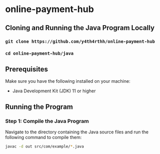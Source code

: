 # online-payment-hub

## Cloning and Running the Java Program Locally

### `git clone https://github.com/y4th4rthh/online-payment-hub`
### `cd online-payment-hub/java`

## Prerequisites

Make sure you have the following installed on your machine:
- Java Development Kit (JDK) 11 or higher

## Running the Program

### Step 1: Compile the Java Program

Navigate to the directory containing the Java source files and run the following command to compile them:

```sh
javac -d out src/com/example/*.java
